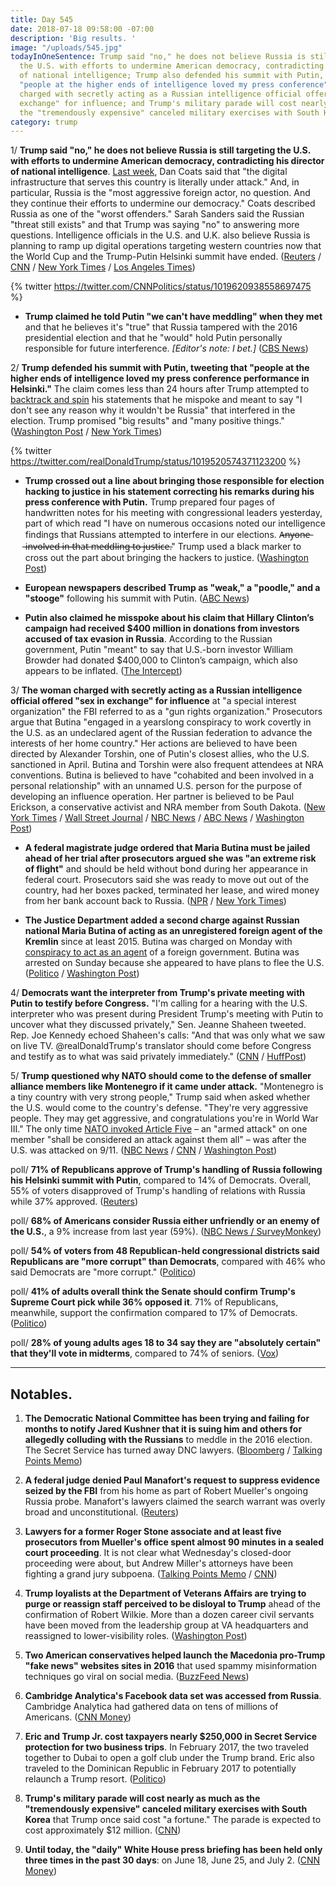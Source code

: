 ```yaml
---
title: Day 545
date: 2018-07-18 09:58:00 -07:00
description: 'Big results. '
image: "/uploads/545.jpg"
todayInOneSentence: Trump said "no," he does not believe Russia is still targeting
  the U.S. with efforts to undermine American democracy, contradicting his director
  of national intelligence; Trump also defended his summit with Putin, tweeting that
  "people at the higher ends of intelligence loved my press conference"; the woman
  charged with secretly acting as a Russian intelligence official offered "sex in
  exchange" for influence; and Trump's military parade will cost nearly as much as
  the "tremendously expensive" canceled military exercises with South Korea.
category: trump
---
```


1/ **Trump said "no," he does not believe Russia is still targeting the U.S. with efforts to undermine American democracy, contradicting his director of national intelligence**. [Last week](https://whatthefuckjusthappenedtoday.com/2018/07/16/day-543/#4-trump-called-robert-muellers-probe), Dan Coats said that "the digital infrastructure that serves this country is literally under attack." And, in particular, Russia is the "most aggressive foreign actor, no question. And they continue their efforts to undermine our democracy." Coats described Russia as one of the "worst offenders." Sarah Sanders said the Russian "threat still exists" and that Trump was saying "no" to answering more questions. Intelligence officials in the U.S. and U.K. also believe Russia is planning to ramp up digital operations targeting western countries now that the World Cup and the Trump-Putin Helsinki summit have ended. ([Reuters](https://www.reuters.com/article/us-usa-trump-russia/asked-if-russia-still-targeting-u-s-trump-says-no-idUSKBN1K82AV) / [CNN](https://www.cnn.com/2018/07/17/politics/intelligence-agencies-concerned-russian-aggression/index.html) / [New York Times](https://www.nytimes.com/2018/07/18/us/politics/trump-putin-higher-intelligence.html) / [Los Angeles Times](http://www.latimes.com/politics/la-na-pol-essential-washington-updates-white-house-walks-back-trump-s-comments-1531940736-htmlstory.html))

{% twitter https://twitter.com/CNNPolitics/status/1019620938558697475 %}

* **Trump claimed he told Putin "we can't have meddling" when they met** and that he believes it's "true" that Russia tampered with the 2016 presidential election and that he "would" hold Putin personally responsible for future interference. *\[Editor's note: I bet.\]* ([CBS News](https://www.cbsnews.com/news/trump-on-whether-he-holds-putin-responsible-i-would-because-hes-in-charge-of-the-country/))

2/ **Trump defended his summit with Putin, tweeting that "people at the higher ends of intelligence loved my press conference performance in Helsinki."** The claim comes less than 24 hours after Trump attempted to [backtrack and spin](https://whatthefuckjusthappenedtoday.com/2018/07/17/day-544/#1-trump-backtracked-and-tried-to-spi) his statements that he mispoke and meant to say "I don't see any reason why it wouldn't be Russia" that interfered in the election. Trump promised "big results" and "many positive things." ([Washington Post](https://www.washingtonpost.com/politics/trump-returns-to-touting-his-summit-with-putin-a-day-after-doing-damage-control/2018/07/18/ff794dea-8a70-11e8-8aea-86e88ae760d8_story.html?utm_term=.0c7718f29e9b) / [New York Times](https://www.nytimes.com/2018/07/18/us/politics/trump-putin-higher-intelligence.html))

{% twitter https://twitter.com/realDonaldTrump/status/1019520574371123200 %}

* **Trump crossed out a line about bringing those responsible for election hacking to justice in his statement correcting his remarks during his press conference with Putin.** Trump prepared four pages of handwritten notes for his meeting with congressional leaders yesterday, part of which read "I have on numerous occasions noted our intelligence findings that Russians attempted to interfere in our elections. A̶n̶y̶o̶n̶e̶ ̶i̶n̶v̶o̶l̶v̶e̶d̶ ̶i̶n̶ ̶t̶h̶a̶t̶ ̶m̶e̶d̶d̶l̶i̶n̶g̶ ̶t̶o̶ ̶j̶u̶s̶t̶i̶c̶e̶." Trump used a black marker to cross out the part about bringing the hackers to justice. ([Washington Post](https://www.washingtonpost.com/news/politics/wp/2018/07/17/in-his-prepared-remarks-trump-removed-a-line-about-bringing-election-hackers-to-justice/?utm_term=.ddbc4e9a4992))

* **European newspapers described Trump as "weak," a "poodle," and a "stooge"** following his summit with Putin. ([ABC News](https://abcnews.go.com/Politics/european-press-mocks-trump-weak-putins-poodle-summit/story?id=56641842))

* **Putin also claimed he misspoke about his claim that Hillary Clinton’s campaign had received $400 million in donations from investors accused of tax evasion in Russia**. According to the Russian government, Putin "meant" to say that U.S.-born investor William Browder had donated $400,000 to Clinton’s campaign, which also appears to be inflated. ([The Intercept](https://theintercept.com/2018/07/18/putin-says-misspoke-withdrawing-claim-clinton-got-millions-stolen-russia/))

3/ **The woman charged with secretly acting as a Russian intelligence official offered "sex in exchange" for influence** at "a special interest organization" the FBI referred to as a "gun rights organization." Prosecutors argue that Butina "engaged in a yearslong conspiracy to work covertly in the U.S. as an undeclared agent of the Russian federation to advance the interests of her home country." Her actions are believed to have been directed by Alexander Torshin, one of Putin's closest allies, who the U.S. sanctioned in April. Butina and Torshin were also frequent attendees at NRA conventions. Butina is believed to have "cohabited and been involved in a personal relationship" with an unnamed U.S. person for the purpose of developing an influence operation. Her partner is believed to be Paul Erickson, a conservative activist and NRA member from South Dakota. ([New York Times](https://www.nytimes.com/2018/07/18/us/politics/maria-butina-russia-espionage.html) / [Wall Street Journal](https://www.wsj.com/articles/russian-gun-activist-arrested-by-fbi-has-ties-to-kremlins-intelligence-services-1531933798) / [NBC News](https://www.nbcnews.com/news/crime-courts/accused-russian-agent-mariia-butina-tried-trade-sex-influence-say-n892426) / [ABC News](https://abcnews.go.com/Politics/real-life-red-sparrow-court-filings-allege-russian/story?id=56667267) / [Washington Post](https://www.washingtonpost.com/local/public-safety/alleged-russian-agent-maria-butina-had-ties-to-russian-intelligence-agency-prosecutors-say/2018/07/18/a1a4042c-8a01-11e8-a345-a1bf7847b375_story.html))

* **A federal magistrate judge ordered that Maria Butina must be jailed ahead of her trial after prosecutors argued she was "an extreme risk of flight"** and should be held without bond during her appearance in federal court. Prosecutors said she was ready to move out out of the country, had her boxes packed, terminated her lease, and wired money from her bank account back to Russia. ([NPR](https://www.npr.org/2018/07/18/630094267/maria-butina-was-in-contact-with-russian-intelligence-feds-say-in-new-documents) / [New York Times](https://int.nyt.com/data/documenthelper/88-maria-butina-detention-motion/c4e3c01d65cac059a4fc/optimized/full.pdf#page=1))

* **The Justice Department added a second charge against Russian national Maria Butina of acting as an unregistered foreign agent of the Kremlin** since at least 2015. Butina was charged on Monday with [conspiracy to act as an agent](https://whatthefuckjusthappenedtoday.com/2018/07/16/day-543/#5-the-justice-department-charged-a-r) of a foreign government. Butina was arrested on Sunday because she appeared to have plans to flee the U.S. ([Politico](https://www.politico.com/story/2018/07/17/russia-nra-foreign-agent-728305) / [Washington Post](https://www.washingtonpost.com/local/public-safety/alleged-russian-agent-maria-butina-had-ties-to-russian-intelligence-agency-prosecutors-say/2018/07/18/a1a4042c-8a01-11e8-a345-a1bf7847b375_story.html))

4/ **Democrats want the interpreter from Trump's private meeting with Putin to testify before Congress.** "I'm calling for a hearing with the U.S. interpreter who was present during President Trump's meeting with Putin to uncover what they discussed privately," Sen. Jeanne Shaheen tweeted. Rep. Joe Kennedy echoed Shaheen's calls: "And that was only what we saw on live TV. @realDonaldTrump's translator should come before Congress and testify as to what was said privately immediately." ([CNN](https://www.cnn.com/2018/07/17/politics/trump-interpreter-testify-congress/index.html) / [HuffPost](https://www.huffingtonpost.com/entry/senate-hearing-interpreter-trump-putin_us_5b4e4d86e4b0de86f487a4e3))

5/ **Trump questioned why NATO should come to the defense of smaller alliance members like Montenegro if it came under attack.** "Montenegro is a tiny country with very strong people," Trump said when asked whether the U.S. would come to the country's defense. "They're very aggressive people. They may get aggressive, and congratulations you're in World War III." The only time [NATO invoked Article Five](https://www.nytimes.com/2001/09/13/us/after-attacks-alliance-for-first-time-nato-invokes-joint-defense-pact-with-us.html) – an "armed attack" on one member "shall be considered an attack against them all" – was after the U.S. was attacked on 9/11. ([NBC News](https://www.nbcnews.com/news/world/trump-calls-out-very-aggressive-montenegro-latest-nato-jibe-n892311) / [CNN](https://www.cnn.com/2018/07/17/politics/trump-nato-fox/index.html) / [Washington Post](https://www.washingtonpost.com/politics/trump-says-defending-tiny-nato-ally-montenegro-could-lead-to-world-war-iii/2018/07/18/f7a09276-8a80-11e8-8aea-86e88ae760d8_story.html))

poll/ **71% of Republicans approve of Trump's handling of Russia following his Helsinki summit with Putin**, compared to 14% of Democrats. Overall, 55% of voters disapproved of Trump's handling of relations with Russia while 37% approved. ([Reuters](https://www.reuters.com/article/us-usa-russia-voters/majority-of-americans-think-trump-mishandling-russia-reuters-ipsos-poll-idUSKBN1K72T1))

poll/ **68% of Americans consider Russia either unfriendly or an enemy of the U.S.**, a 9% increase from last year (59%). ([NBC News / SurveyMonkey](https://www.nbcnews.com/politics/donald-trump/nbc-news-poll-american-attitudes-toward-russia-worsen-under-trump-n892196))

poll/ **54% of voters from 48 Republican-held congressional districts said Republicans are "more corrupt" than Democrats**, compared with 46% who said Democrats are "more corrupt." ([Politico](https://www.politico.com/story/2018/07/17/corruption-republicans-democrats-poll-728977))

poll/ **41% of adults overall think the Senate should confirm Trump's Supreme Court pick while 36% opposed it**. 71% of Republicans, meanwhile, support the confirmation compared to 17% of Democrats. ([Politico](https://www.politico.com/story/2018/07/17/kavanaugh-poll-nominee-partisan-727646))

poll/ **28% of young adults ages 18 to 34 say they are "absolutely certain" that they'll vote in midterms**, compared to 74% of seniors. ([Vox](https://www.vox.com/policy-and-politics/2018/7/18/17585898/young-voter-turnout-polls-midterms-2018))

---

## Notables.

1. **The Democratic National Committee has been trying and failing for months to notify Jared Kushner that it is suing him and others for allegedly colluding with the Russians** to meddle in the 2016 election. The Secret Service has turned away DNC lawyers. ([Bloomberg](https://www.bloomberg.com/news/articles/2018-07-17/dnc-seeks-to-send-summons-to-kushner-by-mail-in-russia-lawsuit) / [Talking Points Memo](https://talkingpointsmemo.com/livewire/kushner-has-been-dodging-dnc-lawsuit-service-notice-for-months))

2. **A federal judge denied Paul Manafort's request to suppress evidence seized by the FBI** from his home as part of Robert Mueller's ongoing Russia probe. Manafort's lawyers claimed the search warrant was overly broad and unconstitutional. ([Reuters](https://www.reuters.com/article/us-usa-trump-russia-manafort/judge-denies-manaforts-request-to-suppress-evidence-idUSKBN1K82W4))

3. **Lawyers for a former Roger Stone associate and at least five prosecutors from Mueller's office spent almost 90 minutes in a sealed court proceeding**. It is not clear what Wednesday's closed-door proceeding were about, but Andrew Miller's attorneys have been fighting a grand jury subpoena. ([Talking Points Memo](https://talkingpointsmemo.com/muckraker/andrew-miller-mueller-closed-door-hearing) / [CNN](https://www.cnn.com/2018/07/18/politics/robert-mueller-roger-stone-development/index.html))

4. **Trump loyalists at the Department of Veterans Affairs are trying to purge or reassign staff perceived to be disloyal to Trump** ahead of the confirmation of Robert Wilkie. More than a dozen career civil servants have been moved from the leadership group at VA headquarters and reassigned to lower-visibility roles. ([Washington Post](https://www.washingtonpost.com/politics/trump-loyalists-at-va-shuffling-purging-employees-before-new-secretary-takes-over/2018/07/18/a4462aae-892d-11e8-8aea-86e88ae760d8_story.html))

5. **Two American conservatives helped launch the Macedonia pro-Trump "fake news" websites sites in 2016** that used spammy misinformation techniques go viral on social media. ([BuzzFeed News](https://www.buzzfeednews.com/article/craigsilverman/american-conservatives-fake-news-macedonia-paris-wade-libert))

6. **Cambridge Analytica's Facebook data set was accessed from Russia**. Cambridge Analytica had gathered data on tens of millions of Americans. ([CNN Money](https://money.cnn.com/2018/07/17/technology/cambridge-analytica-data-facebook-russia/index.html))

7. **Eric and Trump Jr. cost taxpayers nearly $250,000 in Secret Service protection for two business trips**. In February 2017, the two traveled together to Dubai to open a golf club under the Trump brand. Eric also traveled to the Dominican Republic in February 2017 to potentially relaunch a Trump resort. ([Politico](https://www.politico.com/story/2018/07/18/eric-donald-trump-jr-secret-service-costs-731113))

8. **Trump's military parade will cost nearly as much as the "tremendously expensive" canceled military exercises with South Korea** that Trump once said cost "a fortune." The parade is expected to cost approximately $12 million. ([CNN](https://www.cnn.com/2018/07/18/politics/trump-military-parade-cost/index.html))

9. **Until today, the "daily" White House press briefing has been held only three times in the past 30 days**: on June 18, June 25, and July 2. ([CNN Money](https://money.cnn.com/2018/07/18/media/white-house-press-briefing-drought/index.html))
